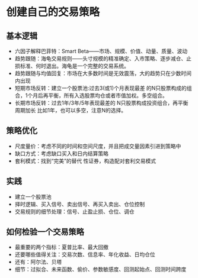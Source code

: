 # 创建自己的交易策略

## 基本逻辑

- 六因子解释巴菲特：Smart Beta——市场、规模、价值、动量、质量、波动
- 趋势跟随：海龟交易规则——头寸规模的精准确定、入市策略、逐步减仓、止损标准、何时退出。海龟是一个完整的交易系统。
- 趋势跟随与均值回复：市场在大多数时间是无效震荡，大的趋势只在少数时间内出现
- 短期市场反转：建立一个股票池:过去3(或1)个月表现最差 的N只股票构成的组合，1个月后再平衡，所有入选股票均仓或者市值加权。多空组合。
- 长期市场反转：过去1年/3年/5年表现最差的 N只股票构成投资组合，再平衡周期加长 比如1年，也可以多空，注意N的选择。

## 策略优化

- 尺度量价：考虑不同的时间和空间尺度，并且把成交量因素引进到策略中
- 缺口方式：考虑缺口买入和日内结算策略
- 套利模式：找到“完美”的替代 性证券，构造配对套利交易模式

## 实践

- 建立一个股票池
- 择时逻辑、买入信号、卖出信号、再买入卖出、仓位控制
- 交易规则的细节处理：信号、止盈止损、仓位、调仓

## 如何检验一个交易策略

- 最重要的两个指标：夏普比率、最大回撤
- 还要哪些值得关注：交易次数、信息率、年化收益、日均仓位
- 还有：阿尔法、贝塔
- 细节：过拟合、未来函数、偷价、参数敏感度、回测起始点、回测时间跨度